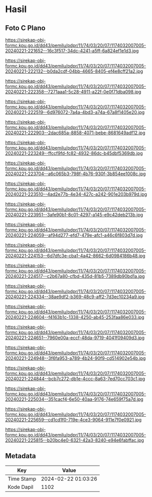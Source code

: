 # Hasil

## Foto C Plano

https://sirekap-obj-formc.kpu.go.id/dd43/pemilu/pdpr/11/74/03/20/07/1174032007005-20240221-221652--16c3f517-34dc-4241-a5ff-6a824ef1e1d3.jpg

https://sirekap-obj-formc.kpu.go.id/dd43/pemilu/pdpr/11/74/03/20/07/1174032007005-20240221-222132--b0da2cdf-04bb-4665-8405-ef4e8cff21a2.jpg

https://sirekap-obj-formc.kpu.go.id/dd43/pemilu/pdpr/11/74/03/20/07/1174032007005-20240221-222358--7271aaa1-5c28-4911-a22f-0e0f71dba098.jpg

https://sirekap-obj-formc.kpu.go.id/dd43/pemilu/pdpr/11/74/03/20/07/1174032007005-20240221-222519--6d976072-7a4a-4bd3-a74a-67a8f1405e20.jpg

https://sirekap-obj-formc.kpu.go.id/dd43/pemilu/pdpr/11/74/03/20/07/1174032007005-20240221-222903--2dac685a-8858-4071-bebe-8681649adf12.jpg

https://sirekap-obj-formc.kpu.go.id/dd43/pemilu/pdpr/11/74/03/20/07/1174032007005-20240221-223249--ffccf9fd-fc82-4932-86dc-b45dbf5369db.jpg

https://sirekap-obj-formc.kpu.go.id/dd43/pemilu/pdpr/11/74/03/20/07/1174032007005-20240221-223704--a6c065b3-798f-4b76-930f-3b854ee1008c.jpg

https://sirekap-obj-formc.kpu.go.id/dd43/pemilu/pdpr/11/74/03/20/07/1174032007005-20240221-223510--4ad2e77b-4e34-427c-a242-901e203b979d.jpg

https://sirekap-obj-formc.kpu.go.id/dd43/pemilu/pdpr/11/74/03/20/07/1174032007005-20240221-223951--3afe90b1-8c01-4297-a145-e9c42deb213b.jpg

https://sirekap-obj-formc.kpu.go.id/dd43/pemilu/pdpr/11/74/03/20/07/1174032007005-20240221-224059--af94d277-efd7-479e-afc1-a46c6f803d7d.jpg

https://sirekap-obj-formc.kpu.go.id/dd43/pemilu/pdpr/11/74/03/20/07/1174032007005-20240221-224153--6d7dfc3e-cba1-4a42-8662-6d0984186b48.jpg

https://sirekap-obj-formc.kpu.go.id/dd43/pemilu/pdpr/11/74/03/20/07/1174032007005-20240221-224517--c2b67a80-cfbd-435d-81b5-7389db90bd1a.jpg

https://sirekap-obj-formc.kpu.go.id/dd43/pemilu/pdpr/11/74/03/20/07/1174032007005-20240221-224334--38ae9df2-b369-48c9-aff2-7d3ec10234a9.jpg

https://sirekap-obj-formc.kpu.go.id/dd43/pemilu/pdpr/11/74/03/20/07/1174032007005-20240221-224604--f4163b1c-1338-4250-ab45-253faa86e033.jpg

https://sirekap-obj-formc.kpu.go.id/dd43/pemilu/pdpr/11/74/03/20/07/1174032007005-20240221-224651--7960e00a-eccf-48da-9719-4041f09409d3.jpg

https://sirekap-obj-formc.kpu.go.id/dd43/pemilu/pdpr/11/74/03/20/07/1174032007005-20240221-224948--3f6fa953-a789-4b24-90f9-cd514902e54b.jpg

https://sirekap-obj-formc.kpu.go.id/dd43/pemilu/pdpr/11/74/03/20/07/1174032007005-20240221-224844--bcb7c272-db1e-4ccc-8a63-7ed70cc703c1.jpg

https://sirekap-obj-formc.kpu.go.id/dd43/pemilu/pdpr/11/74/03/20/07/1174032007005-20240221-225034--351cacf4-6e50-40aa-9176-74e659f75a7d.jpg

https://sirekap-obj-formc.kpu.go.id/dd43/pemilu/pdpr/11/74/03/20/07/1174032007005-20240221-225659--cd1cd1f0-719e-4ce3-9064-911e7f0e0921.jpg

https://sirekap-obj-formc.kpu.go.id/dd43/pemilu/pdpr/11/74/03/20/07/1174032007005-20240221-225815--b20bc4e0-6321-42a3-8240-e94e6fabffac.jpg


## Metadata

| Key        | Value               |
| ---------- | ------------------- |
| Time Stamp | 2024-02-22 01:03:26 |
| Kode Dapil | 1102                |



